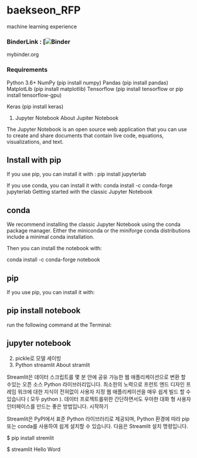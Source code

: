 # baekseon_RFP
machine learning experience

### BinderLink : [![Binder](https://mybinder.org/v2/gh/rsteam-dev/baekseon_RFP.git/main?filepath=BU_SmartFarm1.ipynb)
mybinder.org
### Requirements

Python 3.6+ NumPy (pip install numpy) Pandas (pip install pandas) MatplotLib (pip install matplotlib) Tensorflow (pip install tensorflow or pip install tensorflow-gpu)

Keras (pip install keras)
1. Jupyter Notebook
About Jupiter Notebook

The Jupyter Notebook is an open source web application that you can use to create and share documents that contain live code, equations, visualizations, and text.

## Install with pip

If you use pip, you can install it with : pip install jupyterlab

If you use conda, you can install it with: conda install -c conda-forge jupyterlab
Getting started with the classic Jupyter Notebook

## conda
We recommend installing the classic Jupyter Notebook using the conda package manager. Either the miniconda or the miniforge conda distributions include a minimal conda installation.

Then you can install the notebook with:

conda install -c conda-forge notebook
## pip
If you use pip, you can install it with:

## pip install notebook  

run the following command at the Terminal:

 ## jupyter notebook

2. pickle로 모델 세이빙
3. Python streamlit
About stramlit

Streamlit은 데이터 스크립트를 몇 분 안에 공유 가능한 웹 애플리케이션으로 변환 할 수있는 오픈 소스 Python 라이브러리입니다. 최소한의 노력으로 프런트 엔드 디자인 프레임 워크에 대한 지식이 전혀없이 사용자 지정 웹 애플리케이션을 매우 쉽게 빌드 할 수 있습니다 ( 모두 python ). 데이터 프로젝트를위한 간단하면서도 우아한 대화 형 사용자 인터페이스를 만드는 좋은 방법입니다.
시작하기

Streamlit은 PyPI에서 표준 Python 라이브러리로 제공되며, Python 환경에 따라 pip 또는 conda를 사용하여 쉽게 설치할 수 있습니다. 다음은 Streamlit 설치 명령입니다.

$ pip install stremlit

$ streamlit Hello Word
